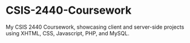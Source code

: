 # CSIS-2440-Coursework
My CSIS 2440 Coursework, showcasing client and server-side projects using XHTML, CSS, Javascript, PHP, and MySQL.
